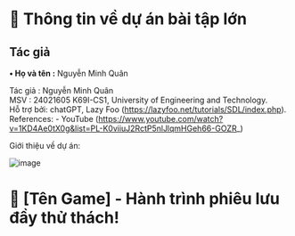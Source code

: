 # 🚀 Thông tin về dự án bài tập lớn  

## Tác giả  
**• Họ và tên :** Nguyễn Minh Quân



Tác giả : Nguyễn Minh Quân  
MSV : 24021605 
K69I-CS1, University of Engineering and Technology.  
Hỗ trợ bởi: chatGPT,  Lazy Foo (https://lazyfoo.net/tutorials/SDL/index.php).  
References: - YouTube (https://www.youtube.com/watch?v=1KD4Ae0tX0g&list=PL-K0viiuJ2RctP5nlJlqmHGeh66-GOZR_)  

Giới thiệu về dự án:  

![image](https://github.com/user-attachments/assets/7a6cdbbe-14f2-46ec-85c5-31aa1a94bddb)  

# 🚀 [Tên Game] - Hành trình phiêu lưu đầy thử thách!





